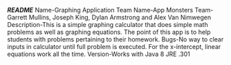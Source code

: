 ***README***
Name-Graphing Application
Team Name-App Monsters
Team-Garrett Mullins, Joseph King, Dylan Armstrong and Alex Van Nimwegen
Description-This is a simple graphing calculator that does simple math problems as well as graphing equations.
	    The point of this app is to help students with problems pertaining to their homework.
Bugs-No way to clear inputs in calculator until full problem is executed. For the x-intercept, linear equations
work all the time.
Version-Works with Java 8 JRE .301

